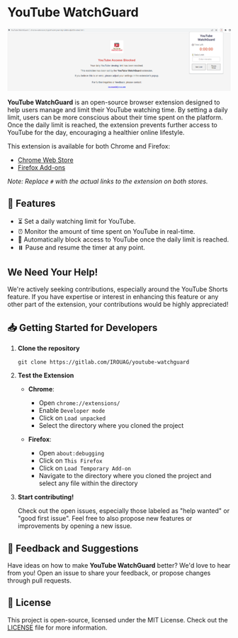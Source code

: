 
# YouTube WatchGuard

![YouTube WatchGuard capture](./src/img/capture.png)

**YouTube WatchGuard** is an open-source browser extension designed to help users manage and limit their YouTube watching time. By setting a daily limit, users can be more conscious about their time spent on the platform. Once the daily limit is reached, the extension prevents further access to YouTube for the day, encouraging a healthier online lifestyle.

This extension is available for both Chrome and Firefox:

- [Chrome Web Store](#)
- [Firefox Add-ons](#)

*Note: Replace `#` with the actual links to the extension on both stores.*

##  🚀 Features

- ⏳ Set a daily watching limit for YouTube.
- ⏰ Monitor the amount of time spent on YouTube in real-time.
-  🛑 Automatically block access to YouTube once the daily limit is reached.
- ⏸️ Pause and resume the timer at any point.

## We Need Your Help!

We're actively seeking contributions, especially around the YouTube Shorts feature. If you have expertise or interest in enhancing this feature or any other part of the extension, your contributions would be highly appreciated!

##  📥 Getting Started for Developers

1. **Clone the repository**
   
   ```
   git clone https://gitlab.com/IROUAG/youtube-watchguard
   ```

2. **Test the Extension**

   - **Chrome**: 
     - Open `chrome://extensions/`
     - Enable `Developer mode`
     - Click on `Load unpacked`
     - Select the directory where you cloned the project

   - **Firefox**:
     - Open `about:debugging`
     - Click on `This Firefox`
     - Click on `Load Temporary Add-on`
     - Navigate to the directory where you cloned the project and select any file within the directory

3. **Start contributing!**

   Check out the open issues, especially those labeled as "help wanted" or "good first issue". Feel free to also propose new features or improvements by opening a new issue.

##  🤝 Feedback and Suggestions

Have ideas on how to make **YouTube WatchGuard** better? We'd love to hear from you! Open an issue to share your feedback, or propose changes through pull requests.

## 📝 License

This project is open-source, licensed under the MIT License. Check out the [LICENSE](LICENSE) file for more information.
